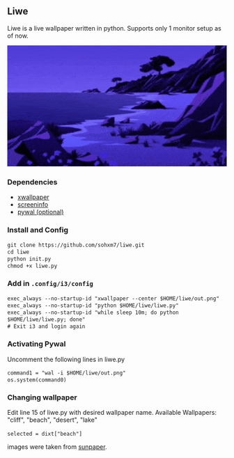 ## Liwe 

Liwe is a live wallpaper written in python. Supports only 1 monitor setup as of now.

![wallpaper](images/liwe.gif)

### Dependencies
+ [xwallpaper](https://archlinux.org/packages/community/x86_64/xwallpaper/)
+ [screeninfo](https://pypi.org/project/screeninfo/)
+ [pywal (optional)](https://github.com/dylanaraps/pywal)

### Install and Config
```
git clone https://github.com/sohxm7/liwe.git
cd liwe
python init.py 
chmod +x liwe.py
```

### Add in ```.config/i3/config```
```
exec_always --no-startup-id "xwallpaper --center $HOME/liwe/out.png"
exec_always --no-startup-id "python $HOME/liwe/liwe.py"
exec_always --no-startup-id "while sleep 10m; do python $HOME/liwe/liwe.py; done"
# Exit i3 and login again
```

### Activating Pywal
Uncomment the following lines in liwe.py
```
command1 = "wal -i $HOME/liwe/out.png"
os.system(command0)
```

### Changing wallpaper
Edit line 15 of liwe.py with desired wallpaper name.
Available Wallpapers: "cliff", "beach", "desert", "lake"

```selected = dixt["beach"]```



images were taken from [sunpaper](https://github.com/hexive/sunpaper).
